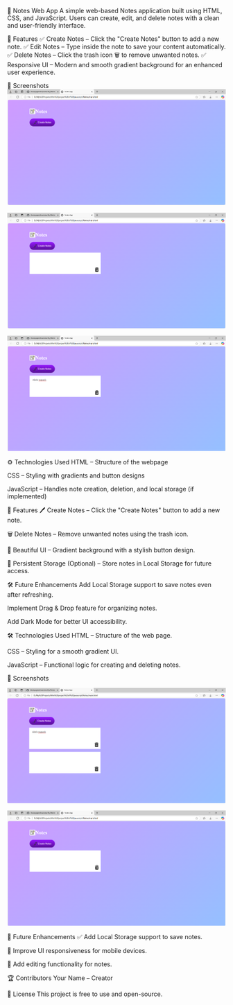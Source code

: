 📝 Notes Web App
A simple web-based Notes application built using HTML, CSS, and JavaScript. Users can create, edit, and delete notes with a clean and user-friendly interface.

🌟 Features
✅ Create Notes – Click the "Create Notes" button to add a new note.
✅ Edit Notes – Type inside the note to save your content automatically.
✅ Delete Notes – Click the trash icon 🗑️ to remove unwanted notes.
✅ Responsive UI – Modern and smooth gradient background for an enhanced user experience.

📸 Screenshots
![Home Page](https://github.com/Akulayagneshwaramurthy/Notes/blob/master/Image-1.png?raw=true)

![Adding a Note](https://github.com/Akulayagneshwaramurthy/Notes/blob/master/Image-2.png?raw=true)

![Editing a Note](https://github.com/Akulayagneshwaramurthy/Notes/blob/master/Image-3.png?raw=true)

⚙️ Technologies Used
HTML – Structure of the webpage

CSS – Styling with gradients and button designs

JavaScript – Handles note creation, deletion, and local storage (if implemented)

🚀 Features
🖊️ Create Notes – Click the "Create Notes" button to add a new note.

🗑️ Delete Notes – Remove unwanted notes using the trash icon.

🎨 Beautiful UI – Gradient background with a stylish button design.

💾 Persistent Storage (Optional) – Store notes in Local Storage for future access.

🛠️ Future Enhancements
Add Local Storage support to save notes even after refreshing.

Implement Drag & Drop feature for organizing notes.

Add Dark Mode for better UI accessibility.



🛠️ Technologies Used
HTML – Structure of the web page.

CSS – Styling for a smooth gradient UI.

JavaScript – Functional logic for creating and deleting notes.

📸 Screenshots

![create a Note](https://github.com/Akulayagneshwaramurthy/Notes/blob/master/Image-4.png?raw=true)

![deleteg a Note](https://github.com/Akulayagneshwaramurthy/Notes/blob/master/Image-5.png?raw=true)

🚀 Future Enhancements
✅ Add Local Storage support to save notes.

🎨 Improve UI responsiveness for mobile devices.

📝 Add editing functionality for notes.

🏆 Contributors
Your Name – Creator

📜 License
This project is free to use and open-source.
